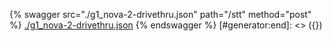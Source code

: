 [#generator:start]: <> ({ "template": "openapi" })
{% swagger src="./g1_nova-2-drivethru.json" path="/stt" method="post" %}
[./g1_nova-2-drivethru.json](./g1_nova-2-drivethru.json)
{% endswagger %}
[#generator:end]: <> ({})